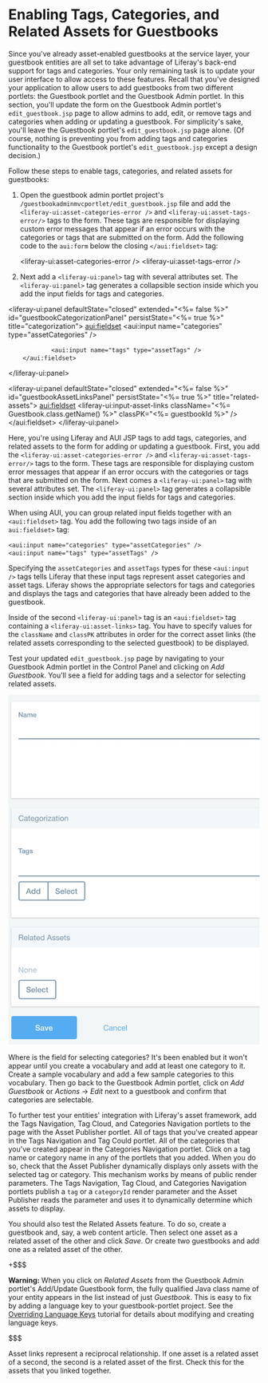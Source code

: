 # Enabling Tags, Categories, and Related Assets for Guestbooks [](id=enabling-tags-categories-and-related-assets-for-guestbooks)

Since you've already asset-enabled guestbooks at the service layer, your
guestbook entities are all set to take advantage of Liferay's back-end support
for tags and categories. Your only remaining task is to update your user
interface to allow access to these features. Recall that you've designed your
application to allow users to add guestbooks from two different portlets: the
Guestbook portlet and the Guestbook Admin portlet. In this section, you'll
update the form on the Guestbook Admin portlet's `edit_guestbook.jsp` page to
allow admins to add, edit, or remove tags and categories when adding or updating
a guestbook. For simplicity's sake, you'll leave the Guestbook portlet's
`edit_guestbook.jsp` page alone. (Of course, nothing is preventing you from
adding tags and categories functionality to the Guestbook portlet's
`edit_guestbook.jsp` except a design decision.)

Follow these steps to enable tags, categories, and related assets for guestbooks:

1.  Open the guestbook admin portlet project's 
    `/guestbookadminmvcportlet/edit_guestbook.jsp` file and add the
    `<liferay-ui:asset-categories-error />` and `<liferay-ui:asset-tags-error/>` 
    tags to the form. These tags are responsible for displaying custom error 
    messages that appear if an error occurs with the categories or tags that are
    submitted on the form. Add the following code to the `aui:form` below 
    the closing `</aui:fieldset>` tag:

    <liferay-ui:asset-categories-error />
                        <liferay-ui:asset-tags-error />
                        
2.  Next add a `<liferay-ui:panel>` tag with several
attributes set. The `<liferay-ui:panel>` tag generates a collapsible section
inside which you add the input fields for tags and categories.

<liferay-ui:panel defaultState="closed" extended="<%= false %>" id="guestbookCategorizationPanel" persistState="<%= true %>" title="categorization">
        <aui:fieldset>
                <aui:input name="categories" type="assetCategories" />

                <aui:input name="tags" type="assetTags" />
        </aui:fieldset>
</liferay-ui:panel>

<liferay-ui:panel defaultState="closed" extended="<%= false %>" id="guestbookAssetLinksPanel" persistState="<%= true %>" title="related-assets">
        <aui:fieldset>
                <liferay-ui:input-asset-links
                        className="<%= Guestbook.class.getName() %>"
                        classPK="<%= guestbookId %>"
                />
        </aui:fieldset>
</liferay-ui:panel>

Here, you're using Liferay and AUI JSP tags to add tags, categories, and related
assets to the form for adding or updating a guestbook. First, you add the
`<liferay-ui:asset-categories-error />` and `<liferay-ui:asset-tags-error/>` 
tags to the form. These tags are responsible for displaying custom error 
messages that appear if an error occurs with the categories or tags that are
submitted on the form. Next comes a `<liferay-ui:panel>` tag with several
attributes set. The `<liferay-ui:panel>` tag generates a collapsible section
inside which you add the input fields for tags and categories.

When using AUI, you can group related input fields together with an
`<aui:fieldset>` tag. You add the following two tags inside of an
`aui:fieldset>` tag:

    <aui:input name="categories" type="assetCategories" />
    <aui:input name="tags" type="assetTags" />

Specifying the `assetCategories` and `assetTags` types for these `<aui:input />`
tags tells Liferay that these input tags represent asset categories and asset
tags. Liferay shows the appropriate selectors for tags and categories and
displays the tags and categories that have already been added to the guestbook.

Inside of the second `<liferay-ui:panel>` tag is an `<aui:fieldset>` tag
containing a `<liferay-ui:asset-links>` tag. You have to specify values for the
`className` and `classPK` attributes in order for the correct asset links (the
related assets corresponding to the selected guestbook) to be displayed.

Test your updated `edit_guestbook.jsp` page by navigating to your Guestbook
Admin portlet in the Control Panel and clicking on *Add Guestbook*. You'll see a
field for adding tags and a selector for selecting related assets.

![Figure 2: Once you've updated your Guestbook Admin portlet's `edit_guestbook.jsp` page, you'll see forms for adding tags and selecting related assets.](../../../../images/guestbook-tags-related-assets.png)

Where is the field for selecting categories? It's been enabled but it won't
appear until you create a vocabulary and add at least one category to it. Create
a sample vocabulary and add a few sample categories to this vocabulary. Then go
back to the Guestbook Admin portlet, click on *Add Guestbook* or *Actions*
&rarr; *Edit* next to a guestbook and confirm that categories are selectable.

To further test your entities' integration with Liferay's asset framework, add
the Tags Navigation, Tag Cloud, and Categories Navigation portlets to the page
with the Asset Publisher portlet. All of tags that you've created appear in the
Tags Navigation and Tag Could portlet. All of the categories that you've created
appear in the Categories Navigation portlet. Click on a tag name or category
name in any of the portlets that you added. When you do so, check that the Asset
Publisher dynamically displays only assets with the selected tag or category.
This mechanism works by means of public render parameters. The Tags Navigation,
Tag Cloud, and Categories Navigation portlets publish a `tag` or a `categoryId`
render parameter and the Asset Publisher reads the parameter and uses it to
dynamically determine which assets to display.

You should also test the Related Assets feature. To do so, create a guestbook
and, say, a web content article. Then select one asset as a related asset of the
other and click *Save*. Or create two guestbooks and add one as a related asset
of the other.

+$$$

**Warning:** When you click on *Related Assets* from the Guestbook Admin
portlet's Add/Update Guestbook form, the fully qualified Java class name of your
entity appears in the list instead of just *Guestbook*. This is easy to fix by
adding a language key to your guestbook-portlet project. See the [Overriding Language Keys](/develop/tutorials/-/knowledge_base/7-0/overriding-language-keys)
tutorial for details about modifying and creating language keys.

$$$

Asset links represent a reciprocal relationship. If one asset is a related asset
of a second, the second is a related asset of the first. Check this for the
assets that you linked together.